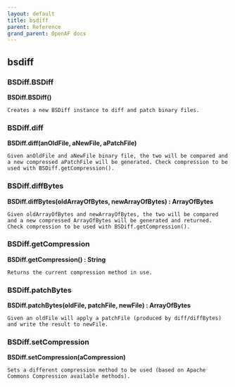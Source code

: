 ```yaml
---
layout: default
title: bsdiff
parent: Reference
grand_parent: OpenAF docs
---
```



## bsdiff

### BSDiff.BSDiff

__BSDiff.BSDiff()__

````
Creates a new BSDiff instance to diff and patch binary files.
````
### BSDiff.diff

__BSDiff.diff(anOldFile, aNewFile, aPatchFile)__

````
Given anOldFile and aNewFile binary file, the two will be compared and a new compressed aPatchFile will be generated. Check compression to be used with BSDiff.getCompression().
````
### BSDiff.diffBytes

__BSDiff.diffBytes(oldArrayOfBytes, newArrayOfBytes) : ArrayOfBytes__

````
Given oldArrayOfBytes and newArrayOfBytes, the two will be compared and a new compressed ArrayOfBytes will be generated and returned. Check compression to be used with BSDiff.getCompression().
````
### BSDiff.getCompression

__BSDiff.getCompression() : String__

````
Returns the current compression method in use.
````
### BSDiff.patchBytes

__BSDiff.patchBytes(oldFile, patchFile, newFile) : ArrayOfBytes__

````
Given an oldFile will apply a patchFile (produced by diff/diffBytes) and write the result to newFile.
````
### BSDiff.setCompression

__BSDiff.setCompression(aCompression)__

````
Sets a different compression method to be used (based on Apache Commons Compression available methods).
````
